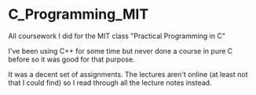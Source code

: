 # C_Programming_MIT
All coursework I did for the MIT class "Practical Programming in C"

I've been using C++ for some time but never done a course in pure C before so it was good for that purpose.

It was a decent set of assignments. The lectures aren't online (at least not that I could find) so I read through all the lecture notes instead.
